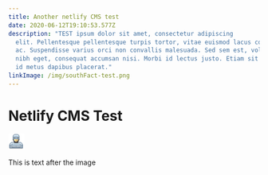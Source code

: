 ```yaml
---
title: Another netlify CMS test
date: 2020-06-12T19:10:53.577Z
description: "TEST ipsum dolor sit amet, consectetur adipiscing
  elit. Pellentesque pellentesque turpis tortor, vitae euismod lacus consequat
  ac. Suspendisse varius orci non convallis malesuada. Sed sem est, volutpat at
  nibh eget, consequat accumsan nisi. Morbi id lectus justo. Etiam sit amet erat
  id metus dapibus placerat."
linkImage: /img/southFact-test.png
---
```

# Netlify CMS Test

![robocop](/img/robocop.png "robocop")

This is text after the image